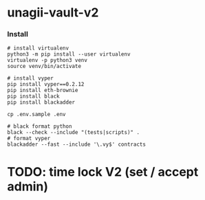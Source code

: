 # unagii-vault-v2

### Install

```shell
# install virtualenv
python3 -m pip install --user virtualenv
virtualenv -p python3 venv
source venv/bin/activate

# install vyper
pip install vyper==0.2.12
pip install eth-brownie
pip install black
pip install blackadder

cp .env.sample .env
```

```shell
# black format python
black --check --include "(tests|scripts)" .
# format vyper
blackadder --fast --include '\.vy$' contracts
```

# TODO: time lock V2 (set / accept admin)
